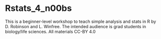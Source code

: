 # Rstats_4_n00bs

This is a beginner-level workshop to teach simple analysis and stats in R by D. Robinson and L. Winfree. 
The intended audience is grad students in biology/life sciences.
All materials CC-BY 4.0
